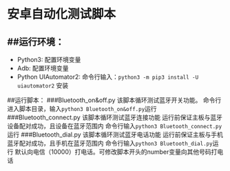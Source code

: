 # 安卓自动化测试脚本
##运行环境：
- 
- Python3: 配置环境变量
- Adb: 配置环境变量
- Python UIAutomator2: 命令行输入：`python3 -m pip3 install -U uiautomator2` 安装

##运行脚本：
###Bluetooth_on&off.py
该脚本循环测试蓝牙开关功能。
命令行进入脚本目录，输入`python3 Bluetooth_on&off.py`运行
###Bluetooth_connect.py
该脚本循环测试蓝牙连接功能
运行前保证主板与蓝牙设备配对成功，且设备在蓝牙范围内
命令行输入`python3 Bluetooth_connect.py`运行
###Bluetooth_dial.py
该脚本循环测试蓝牙电话功能
运行前保证主板与手机蓝牙配对成功，且手机在蓝牙范围内
命令行输入`python3 Bluetooth_dial.py`运行
默认向电信（10000）打电话。可修改脚本开头的number变量向其他号码打电话